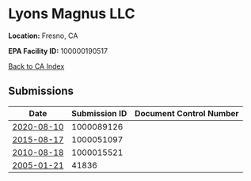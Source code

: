 # Lyons Magnus LLC

**Location:** Fresno, CA

**EPA Facility ID:** 100000190517

[Back to CA Index](../../index.md)

## Submissions

| Date | Submission ID | Document Control Number |
|------|--------------|-------------------------|
| [2020-08-10](submissions/1000089126.md) | 1000089126 |  |
| [2015-08-17](submissions/1000051097.md) | 1000051097 |  |
| [2010-08-18](submissions/1000015521.md) | 1000015521 |  |
| [2005-01-21](submissions/41836.md) | 41836 |  |
